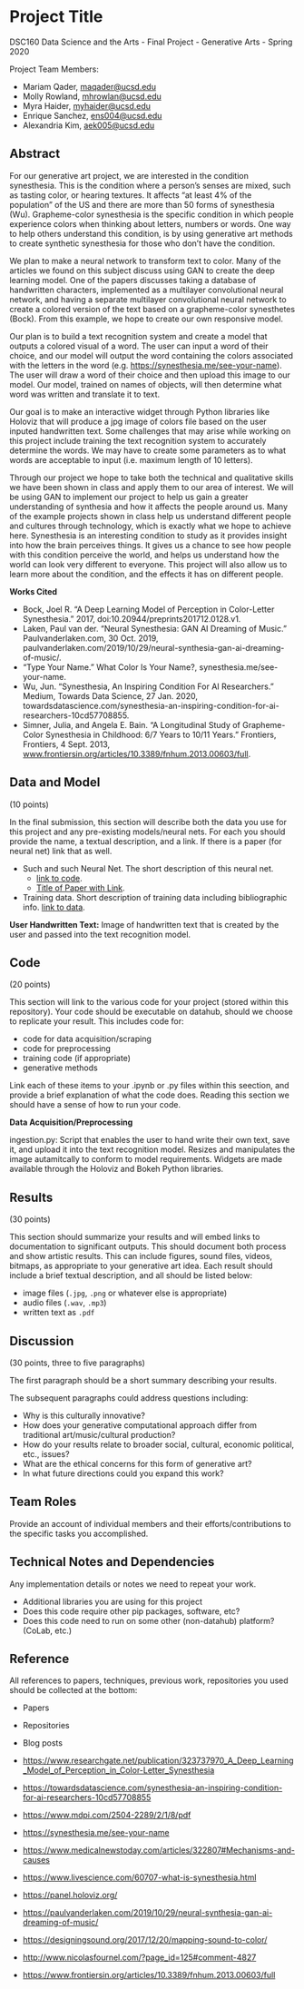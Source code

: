# Project Title

DSC160 Data Science and the Arts - Final Project - Generative Arts - Spring 2020

Project Team Members: 
- Mariam Qader, maqader@ucsd.edu
- Molly Rowland, mhrowlan@ucsd.edu
- Myra Haider, myhaider@ucsd.edu
- Enrique Sanchez, ens004@ucsd.edu
- Alexandria Kim, aek005@ucsd.edu

## Abstract

For our generative art project, we are interested in the condition synesthesia. This is the condition where a person’s senses are mixed, such as tasting color, or hearing textures. It affects “at least 4% of the population” of the US and there are more than 50 forms of synesthesia (Wu). Grapheme-color synesthesia is the specific condition in which people experience colors when thinking about letters, numbers or words. One way to help others understand this condition, is by using generative art methods to create synthetic synesthesia for those who don’t have the condition. 

We plan to make a neural network to transform text to color. Many of the articles we found on this subject discuss using GAN to create the deep learning model. One of the papers discusses taking a database of handwritten characters, implemented as a multilayer convolutional neural network, and having a separate multilayer convolutional neural network to create a colored version of the text based on a grapheme-color synesthetes (Bock). From this example, we hope to create our own responsive model.

Our plan is to build a text recognition system and create a model that outputs a colored visual of a word. The user can input a word of their choice, and our model will output the word containing the colors associated with the letters in the word (e.g. https://synesthesia.me/see-your-name). The user will draw a word of their choice and then upload this image to our model. Our model, trained on names of objects, will then determine what word was written and translate it to text.

Our goal is to make an interactive widget through Python libraries like Holoviz that will produce a jpg image of colors file based on the user inputed handwritten text. Some challenges that may arise while working on this project include training the text recognition system to accurately determine the words. We may have to create some parameters as to what words are acceptable to input (i.e. maximum length of 10 letters).

Through our project we hope to take both the technical and qualitative skills we have been shown in class and apply them to our area of interest. We will be using GAN to implement our project to help us gain a greater understanding of synthesia and how it affects the people around us. Many of the example projects shown in class help us understand different people and cultures through technology, which is exactly what we hope to achieve here. Synesthesia is an interesting condition to study as it provides insight into how the brain perceives things. It gives us a chance to see how people with this condition perceive the world, and helps us understand how the world can look very different to everyone. This project will also allow us to learn more about the condition, and the effects it has on different people. 

**Works Cited**
- Bock, Joel R. “A Deep Learning Model of Perception in Color-Letter Synesthesia.” 2017, doi:10.20944/preprints201712.0128.v1.
- Laken, Paul van der. “Neural Synesthesia: GAN AI Dreaming of Music.” Paulvanderlaken.com, 30 Oct. 2019, paulvanderlaken.com/2019/10/29/neural-synthesia-gan-ai-dreaming-of-music/.
- “Type Your Name.” What Color Is Your Name?, synesthesia.me/see-your-name.
- Wu, Jun. “Synesthesia, An Inspiring Condition For AI Researchers.” Medium, Towards Data Science, 27 Jan. 2020, towardsdatascience.com/synesthesia-an-inspiring-condition-for-ai-researchers-10cd57708855.
- Simner, Julia, and Angela E. Bain. “A Longitudinal Study of Grapheme-Color Synesthesia in Childhood: 6/7 Years to 10/11 Years.” Frontiers, Frontiers, 4 Sept. 2013, www.frontiersin.org/articles/10.3389/fnhum.2013.00603/full.

## Data and Model

(10 points) 

In the final submission, this section will describe both the data you use for this project and any pre-existing models/neural nets. For each you should provide the name, a textual description, and a link. If there is a paper (for neural net) link that as well.
- Such and such Neural Net. The short description of this neural net. 
  - [link to code]().
  - [Title of Paper with Link](). 
- Training data. Short description of training data including bibliographic info. [link to data]().

**User Handwritten Text:** Image of handwritten text that is created by the user and passed into the text recognition model.

## Code

(20 points)

This section will link to the various code for your project (stored within this repository). Your code should be executable on datahub, should we choose to replicate your result. This includes code for: 

- code for data acquisition/scraping
- code for preprocessing
- training code (if appropriate)
- generative methods

Link each of these items to your .ipynb or .py files within this seection, and provide a brief explanation of what the code does. Reading this section we should have a sense of how to run your code.

**Data Acquisition/Preprocessing**

ingestion.py: Script that enables the user to hand write their own text, save it, and upload it into the text recognition model. Resizes and manipulates the image autamitcally to conform to model requirements. Widgets are made available through the Holoviz and Bokeh Python libraries.

## Results

(30 points) 

This section should summarize your results and will embed links to documentation to significant outputs. This should document both process and show artistic results. This can include figures, sound files, videos, bitmaps, as appropriate to your generative art idea. Each result should include a brief textual description, and all should be listed below: 

- image files (`.jpg`, `.png` or whatever else is appropriate)
- audio files (`.wav`, `.mp3`)
- written text as `.pdf`

## Discussion

(30 points, three to five paragraphs)

The first paragraph should be a short summary describing your results.

The subsequent paragraphs could address questions including:
- Why is this culturally innovative?
- How does your generative computational approach differ from traditional art/music/cultural production? 
- How do your results relate to broader social, cultural, economic political, etc., issues? 
- What are the ethical concerns for this form of generative art? 
- In what future directions could you expand this work?

## Team Roles

Provide an account of individual members and their efforts/contributions to the specific tasks you accomplished.

## Technical Notes and Dependencies

Any implementation details or notes we need to repeat your work. 
- Additional libraries you are using for this project
- Does this code require other pip packages, software, etc?
- Does this code need to run on some other (non-datahub) platform? (CoLab, etc.)

## Reference

All references to papers, techniques, previous work, repositories you used should be collected at the bottom:

- Papers
- Repositories
- Blog posts


- https://www.researchgate.net/publication/323737970_A_Deep_Learning_Model_of_Perception_in_Color-Letter_Synesthesia
- https://towardsdatascience.com/synesthesia-an-inspiring-condition-for-ai-researchers-10cd57708855
- https://www.mdpi.com/2504-2289/2/1/8/pdf 
- https://synesthesia.me/see-your-name
- https://www.medicalnewstoday.com/articles/322807#Mechanisms-and-causes
- https://www.livescience.com/60707-what-is-synesthesia.html
- https://panel.holoviz.org/
- https://paulvanderlaken.com/2019/10/29/neural-synthesia-gan-ai-dreaming-of-music/
- https://designingsound.org/2017/12/20/mapping-sound-to-color/
- http://www.nicolasfournel.com/?page_id=125#comment-4827
- https://www.frontiersin.org/articles/10.3389/fnhum.2013.00603/full
